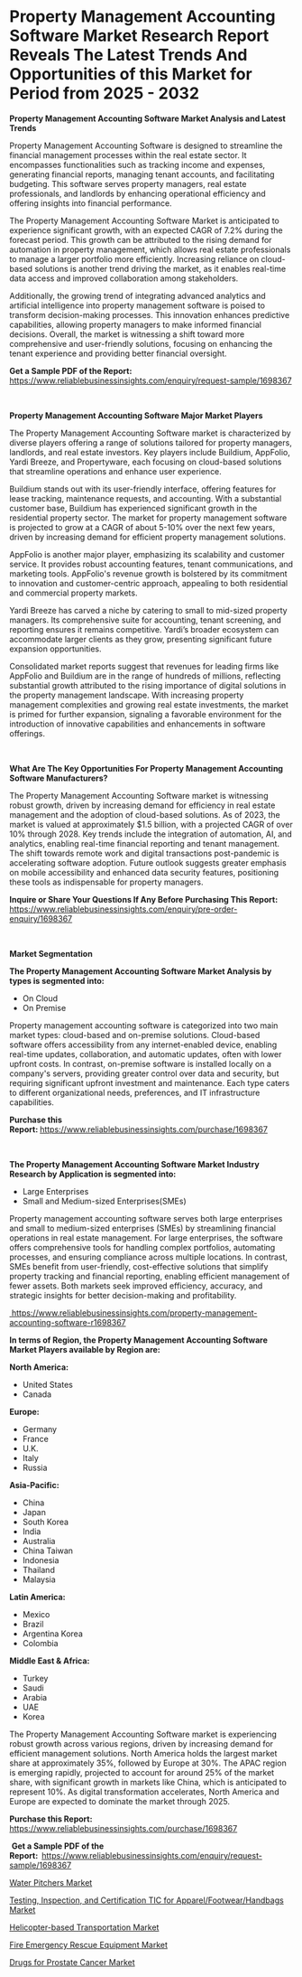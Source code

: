 <p><h1>Property Management Accounting Software Market Research Report Reveals The Latest Trends And Opportunities of this Market for Period from 2025 - 2032</h1></p><p><strong>Property Management Accounting Software Market Analysis and Latest Trends</strong></p>
<p><p>Property Management Accounting Software is designed to streamline the financial management processes within the real estate sector. It encompasses functionalities such as tracking income and expenses, generating financial reports, managing tenant accounts, and facilitating budgeting. This software serves property managers, real estate professionals, and landlords by enhancing operational efficiency and offering insights into financial performance.</p><p>The Property Management Accounting Software Market is anticipated to experience significant growth, with an expected CAGR of 7.2% during the forecast period. This growth can be attributed to the rising demand for automation in property management, which allows real estate professionals to manage a larger portfolio more efficiently. Increasing reliance on cloud-based solutions is another trend driving the market, as it enables real-time data access and improved collaboration among stakeholders.</p><p>Additionally, the growing trend of integrating advanced analytics and artificial intelligence into property management software is poised to transform decision-making processes. This innovation enhances predictive capabilities, allowing property managers to make informed financial decisions. Overall, the market is witnessing a shift toward more comprehensive and user-friendly solutions, focusing on enhancing the tenant experience and providing better financial oversight.</p></p>
<p><strong>Get a Sample PDF of the Report:&nbsp;</strong> <a href="https://www.reliablebusinessinsights.com/enquiry/request-sample/1698367?utm_campaign=1847&utm_medium=2&utm_source=Github&utm_content=ia&utm_term=27032025&utm_id=property-management-accounting-software">https://www.reliablebusinessinsights.com/enquiry/request-sample/1698367</a></p>
<p>&nbsp;</p>
<p><strong>Property Management Accounting Software Major Market Players</strong></p>
<p><p>The Property Management Accounting Software market is characterized by diverse players offering a range of solutions tailored for property managers, landlords, and real estate investors. Key players include Buildium, AppFolio, Yardi Breeze, and Propertyware, each focusing on cloud-based solutions that streamline operations and enhance user experience.</p><p>Buildium stands out with its user-friendly interface, offering features for lease tracking, maintenance requests, and accounting. With a substantial customer base, Buildium has experienced significant growth in the residential property sector. The market for property management software is projected to grow at a CAGR of about 5-10% over the next few years, driven by increasing demand for efficient property management solutions.</p><p>AppFolio is another major player, emphasizing its scalability and customer service. It provides robust accounting features, tenant communications, and marketing tools. AppFolio's revenue growth is bolstered by its commitment to innovation and customer-centric approach, appealing to both residential and commercial property markets.</p><p>Yardi Breeze has carved a niche by catering to small to mid-sized property managers. Its comprehensive suite for accounting, tenant screening, and reporting ensures it remains competitive. Yardi’s broader ecosystem can accommodate larger clients as they grow, presenting significant future expansion opportunities.</p><p>Consolidated market reports suggest that revenues for leading firms like AppFolio and Buildium are in the range of hundreds of millions, reflecting substantial growth attributed to the rising importance of digital solutions in the property management landscape. With increasing property management complexities and growing real estate investments, the market is primed for further expansion, signaling a favorable environment for the introduction of innovative capabilities and enhancements in software offerings.</p></p>
<p>&nbsp;</p>
<p><strong>What Are The Key Opportunities For Property Management Accounting Software Manufacturers?</strong></p>
<p><p>The Property Management Accounting Software market is witnessing robust growth, driven by increasing demand for efficiency in real estate management and the adoption of cloud-based solutions. As of 2023, the market is valued at approximately $1.5 billion, with a projected CAGR of over 10% through 2028. Key trends include the integration of automation, AI, and analytics, enabling real-time financial reporting and tenant management. The shift towards remote work and digital transactions post-pandemic is accelerating software adoption. Future outlook suggests greater emphasis on mobile accessibility and enhanced data security features, positioning these tools as indispensable for property managers.</p></p>
<p><strong>Inquire or Share Your Questions If Any Before Purchasing This Report:</strong> <a href="https://www.reliablebusinessinsights.com/enquiry/pre-order-enquiry/1698367?utm_campaign=1847&utm_medium=2&utm_source=Github&utm_content=ia&utm_term=27032025&utm_id=property-management-accounting-software">https://www.reliablebusinessinsights.com/enquiry/pre-order-enquiry/1698367</a></p>
<p>&nbsp;</p>
<p><strong>Market Segmentation</strong></p>
<p><strong>The Property Management Accounting Software Market Analysis by types is segmented into:</strong></p>
<p><ul><li>On Cloud</li><li>On Premise</li></ul></p>
<p><p>Property management accounting software is categorized into two main market types: cloud-based and on-premise solutions. Cloud-based software offers accessibility from any internet-enabled device, enabling real-time updates, collaboration, and automatic updates, often with lower upfront costs. In contrast, on-premise software is installed locally on a company's servers, providing greater control over data and security, but requiring significant upfront investment and maintenance. Each type caters to different organizational needs, preferences, and IT infrastructure capabilities.</p></p>
<p><strong>Purchase this Report:&nbsp;</strong><a href="https://www.reliablebusinessinsights.com/purchase/1698367?utm_campaign=1847&utm_medium=2&utm_source=Github&utm_content=ia&utm_term=27032025&utm_id=property-management-accounting-software">https://www.reliablebusinessinsights.com/purchase/1698367</a></p>
<p>&nbsp;</p>
<p><strong>The Property Management Accounting Software Market Industry Research by Application is segmented into:</strong></p>
<p><ul><li>Large Enterprises</li><li>Small and Medium-sized Enterprises(SMEs)</li></ul></p>
<p><p>Property management accounting software serves both large enterprises and small to medium-sized enterprises (SMEs) by streamlining financial operations in real estate management. For large enterprises, the software offers comprehensive tools for handling complex portfolios, automating processes, and ensuring compliance across multiple locations. In contrast, SMEs benefit from user-friendly, cost-effective solutions that simplify property tracking and financial reporting, enabling efficient management of fewer assets. Both markets seek improved efficiency, accuracy, and strategic insights for better decision-making and profitability.</p></p>
<p><a href="https://www.reliablebusinessinsights.com/property-management-accounting-software-r1698367?utm_campaign=1847&utm_medium=2&utm_source=Github&utm_content=ia&utm_term=27032025&utm_id=property-management-accounting-software">&nbsp;https://www.reliablebusinessinsights.com/property-management-accounting-software-r1698367</a></p>
<p><strong>In terms of Region, the Property Management Accounting Software Market Players available by Region are:</strong></p>
<p>
    <p> <strong> North America: </strong>
        <ul>
            <li>United States</li>
            <li>Canada</li>
        </ul>
        </p> 
    <p> <strong> Europe: </strong>
        <ul>
            <li>Germany</li>
            <li>France</li>
            <li>U.K.</li>
            <li>Italy</li>
            <li>Russia</li>
        </ul>
        </p> 
    <p> <strong> Asia-Pacific: </strong>
        <ul>
            <li>China</li>
            <li>Japan</li>
            <li>South Korea</li>
            <li>India</li>
            <li>Australia</li>
            <li>China Taiwan</li>
            <li>Indonesia</li>
            <li>Thailand</li>
            <li>Malaysia</li>
        </ul>
        </p> 
    <p> <strong> Latin America: </strong>
        <ul>
            <li>Mexico</li>
            <li>Brazil</li>
            <li>Argentina Korea</li>
            <li>Colombia</li>
        </ul>
        </p> 
    <p> <strong> Middle East & Africa: </strong>
        <ul>
            <li>Turkey</li>
            <li>Saudi</li>
            <li>Arabia</li>
            <li>UAE</li>
            <li>Korea</li>
        </ul>
    </p>
    </p>
<p><p>The Property Management Accounting Software market is experiencing robust growth across various regions, driven by increasing demand for efficient management solutions. North America holds the largest market share at approximately 35%, followed by Europe at 30%. The APAC region is emerging rapidly, projected to account for around 25% of the market share, with significant growth in markets like China, which is anticipated to represent 10%. As digital transformation accelerates, North America and Europe are expected to dominate the market through 2025.</p></p>
<p><strong>Purchase this Report: </strong><a href="https://www.reliablebusinessinsights.com/purchase/1698367?utm_campaign=1847&utm_medium=2&utm_source=Github&utm_content=ia&utm_term=27032025&utm_id=property-management-accounting-software">https://www.reliablebusinessinsights.com/purchase/1698367</a></p>
<p>&nbsp;<strong>Get a Sample PDF of the Report:&nbsp;&nbsp;</strong><a href="https://www.reliablebusinessinsights.com/enquiry/request-sample/1698367?utm_campaign=1847&utm_medium=2&utm_source=Github&utm_content=ia&utm_term=27032025&utm_id=property-management-accounting-software">https://www.reliablebusinessinsights.com/enquiry/request-sample/1698367</a></p>
<p><strong></strong></p>
<p><p><a href="https://github.com/kitsossadien/Market-Research-Report-List-1/blob/main/water-pitchers-market.md?utm_campaign=1847&utm_medium=2&utm_source=Github&utm_content=ia&utm_term=27032025&utm_id=property-management-accounting-software">Water Pitchers Market</a></p><p><a href="https://github.com/seppelharjap/Market-Research-Report-List-1/blob/main/testing-inspection-and-certification-tic-for-apparelfootwearhandbags-market.md?utm_campaign=1847&utm_medium=2&utm_source=Github&utm_content=ia&utm_term=27032025&utm_id=property-management-accounting-software">Testing, Inspection, and Certification TIC for Apparel/Footwear/Handbags Market</a></p><p><a href="https://github.com/olesjaquah/Market-Research-Report-List-1/blob/main/helicopter-based-transportation-market.md?utm_campaign=1847&utm_medium=2&utm_source=Github&utm_content=ia&utm_term=27032025&utm_id=property-management-accounting-software">Helicopter-based Transportation Market</a></p><p><a href="https://github.com/fungkychiman/Market-Research-Report-List-1/blob/main/fire-emergency-rescue-equipment-market.md?utm_campaign=1847&utm_medium=2&utm_source=Github&utm_content=ia&utm_term=27032025&utm_id=property-management-accounting-software">Fire Emergency Rescue Equipment Market</a></p><p><a href="https://github.com/edriceakeime/Market-Research-Report-List-1/blob/main/drugs-for-prostate-cancer-market.md?utm_campaign=1847&utm_medium=2&utm_source=Github&utm_content=ia&utm_term=27032025&utm_id=property-management-accounting-software">Drugs for Prostate Cancer Market</a></p></p>